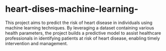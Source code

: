 # heart-dises-machine-learning-
This project aims to predict the risk of heart disease in individuals using machine learning techniques. By leveraging a dataset containing various health parameters, the project builds a predictive model to assist healthcare professionals in identifying patients at risk of heart disease, enabling timely intervention and management.
